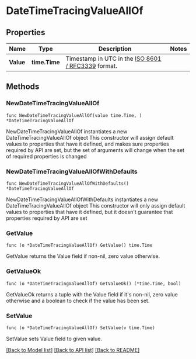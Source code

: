 # DateTimeTracingValueAllOf

## Properties

Name | Type | Description | Notes
------------ | ------------- | ------------- | -------------
**Value** | **time.Time** | Timestamp in UTC in the [ISO 8601 / RFC3339](https://tools.ietf.org/html/rfc3339) format. | 

## Methods

### NewDateTimeTracingValueAllOf

`func NewDateTimeTracingValueAllOf(value time.Time, ) *DateTimeTracingValueAllOf`

NewDateTimeTracingValueAllOf instantiates a new DateTimeTracingValueAllOf object
This constructor will assign default values to properties that have it defined,
and makes sure properties required by API are set, but the set of arguments
will change when the set of required properties is changed

### NewDateTimeTracingValueAllOfWithDefaults

`func NewDateTimeTracingValueAllOfWithDefaults() *DateTimeTracingValueAllOf`

NewDateTimeTracingValueAllOfWithDefaults instantiates a new DateTimeTracingValueAllOf object
This constructor will only assign default values to properties that have it defined,
but it doesn't guarantee that properties required by API are set

### GetValue

`func (o *DateTimeTracingValueAllOf) GetValue() time.Time`

GetValue returns the Value field if non-nil, zero value otherwise.

### GetValueOk

`func (o *DateTimeTracingValueAllOf) GetValueOk() (*time.Time, bool)`

GetValueOk returns a tuple with the Value field if it's non-nil, zero value otherwise
and a boolean to check if the value has been set.

### SetValue

`func (o *DateTimeTracingValueAllOf) SetValue(v time.Time)`

SetValue sets Value field to given value.



[[Back to Model list]](../README.md#documentation-for-models) [[Back to API list]](../README.md#documentation-for-api-endpoints) [[Back to README]](../README.md)


